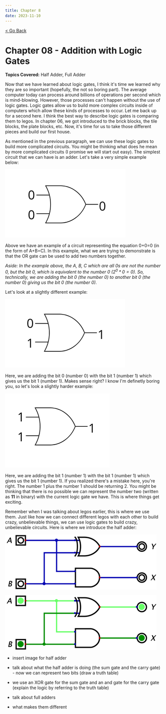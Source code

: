 ```yaml
---
title: Chapter 8
date: 2023-11-10
---
```


<html>
	<head>
	    <!-- Include MathJax script -->
		<script src="https://cdn.mathjax.org/mathjax/latest/MathJax.js?config=TeX-AMS-MML_HTMLorMML" type="text/javascript"></script>
	</head>
	<a style="margin-bottom:5px" href="/cpu_tutorial">< Go Back</a>
	<p></p>
</html>

# Chapter 08 - Addition with Logic Gates
**Topics Covered:** Half Adder, Full Adder

Now that we have learned about logic gates, I think it's time we learned why they are so important (hopefully, the not so boring part). The average computer today can process around billions of operations per second which is mind-blowing. However, those processes can't happen without the use of logic gates. Logic gates allow us to build more complex circuits inside of computers which allow these kinds of processes to occur. Let me back up for a second here. I think the best way to describe logic gates is comparing them to legos. In chapter 06, we got introduced to the brick blocks, the tile blocks, the plate blocks, etc. Now, it's time for us to take those different pieces and build our first house.

As mentioned in the previous paragraph, we can use these logic gates to build more complicated circuits. You might be thinking what does he mean by more complicated circuits (I promise we will start out easy). The simplest circuit that we can have is an adder. Let's take a very simple example below:

![Example of 0+0](../assets/part8/0+0%20OR.png)

Above we have an example of a circuit representing the equation 0+0=0 (in the form of A+B=C). In this example, what we are trying to demonstrate is that the OR gate can be used to add two numbers together. 

*Aside: In the example above, the A, B, C which are all 0s are not the number 0, but the bit 0, which is equivalent to the number 0 ($2^0*0=0$). So, technically, we are adding the bit 0 (the number 0) to another bit 0 (the number 0) giving us the bit 0 (the number 0).*

Let's look at a slightly different example:

![Example of 0+1](../assets/part8/0+1%20OR.png)

Here, we are adding the bit 0 (number 0) with the bit 1 (number 1) which gives us the bit 1 (number 1). Makes sense right? I know I'm definetly boring you, so let's look a slightly harder example:

![Example of 1+1](../assets/part8/1+1%20OR.png)

Here, we are adding the bit 1 (number 1) with the bit 1 (number 1) which gives us the bit 1 (number 1). If you realized there's a mistake here, you're right. The number 1 plus the number 1 should be returning 2. You might be thinking that there is no possible we can represent the number two (written as **11** in binary) with the current logic gate we have. This is where things get exciting.

Remember when I was talking about legos earlier, this is where we use them. Just like how we can connect different legos with each other to build crazy, unbelievable things, we can use logic gates to build crazy, unbelievable circuits. Here is where we introduce the half adder:

![Example of a Half Adder](../assets/part8/Half%20Adder.png)

![Example of a Half Adder](../assets/part8/example.png)

- insert image for half adder
- talk about what the half adder is doing (the sum gate and the carry gate) - now we can represent two bits (draw a truth table)
- we use an XOR gate for the sum gate and an and gate for the carry gate (explain the logic by referring to the truth table)


- talk about full adders 
- what makes them different